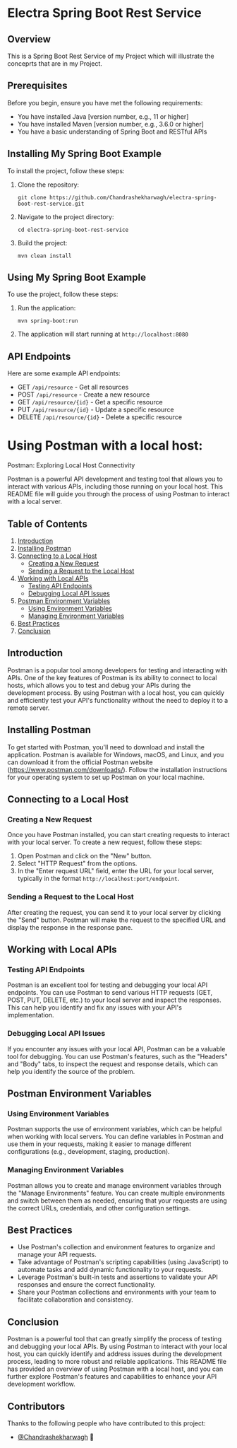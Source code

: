 # Electra Spring Boot Rest Service

## Overview

This is a Spring Boot Rest Service of my Project which will illustrate the conceprts that are in my Project.

## Prerequisites

Before you begin, ensure you have met the following requirements:

* You have installed Java [version number, e.g., 11 or higher]
* You have installed Maven [version number, e.g., 3.6.0 or higher]
* You have a basic understanding of Spring Boot and RESTful APIs

## Installing My Spring Boot Example

To install the project, follow these steps:

1. Clone the repository:
   ```
   git clone https://github.com/Chandrashekharwagh/electra-spring-boot-rest-service.git
   ```
2. Navigate to the project directory:
   ```
   cd electra-spring-boot-rest-service
   ```
3. Build the project:
   ```
   mvn clean install
   ```

## Using My Spring Boot Example

To use the project, follow these steps:

1. Run the application:
   ```
   mvn spring-boot:run
   ```
2. The application will start running at `http://localhost:8080`

## API Endpoints

Here are some example API endpoints:

* GET `/api/resource` - Get all resources
* POST `/api/resource` - Create a new resource
* GET `/api/resource/{id}` - Get a specific resource
* PUT `/api/resource/{id}` - Update a specific resource
* DELETE `/api/resource/{id}` - Delete a specific resource


 
# Using Postman with a local host:
Postman: Exploring Local Host Connectivity

Postman is a powerful API development and testing tool that allows you to interact with various APIs, including those running on your local host. This README file will guide you through the process of using Postman to interact with a local server.

## Table of Contents

1. [Introduction](#introduction)
2. [Installing Postman](#installing-postman)
3. [Connecting to a Local Host](#connecting-to-a-local-host)
   - [Creating a New Request](#creating-a-new-request)
   - [Sending a Request to the Local Host](#sending-a-request-to-the-local-host)
4. [Working with Local APIs](#working-with-local-apis)
   - [Testing API Endpoints](#testing-api-endpoints)
   - [Debugging Local API Issues](#debugging-local-api-issues)
5. [Postman Environment Variables](#postman-environment-variables)
   - [Using Environment Variables](#using-environment-variables)
   - [Managing Environment Variables](#managing-environment-variables)
6. [Best Practices](#best-practices)
7. [Conclusion](#conclusion)

## Introduction

Postman is a popular tool among developers for testing and interacting with APIs. One of the key features of Postman is its ability to connect to local hosts, which allows you to test and debug your APIs during the development process. By using Postman with a local host, you can quickly and efficiently test your API's functionality without the need to deploy it to a remote server.

## Installing Postman

To get started with Postman, you'll need to download and install the application. Postman is available for Windows, macOS, and Linux, and you can download it from the official Postman website (https://www.postman.com/downloads/). Follow the installation instructions for your operating system to set up Postman on your local machine.

## Connecting to a Local Host

### Creating a New Request

Once you have Postman installed, you can start creating requests to interact with your local server. To create a new request, follow these steps:

1. Open Postman and click on the "New" button.
2. Select "HTTP Request" from the options.
3. In the "Enter request URL" field, enter the URL for your local server, typically in the format `http://localhost:port/endpoint`.

### Sending a Request to the Local Host

After creating the request, you can send it to your local server by clicking the "Send" button. Postman will make the request to the specified URL and display the response in the response pane.

## Working with Local APIs

### Testing API Endpoints

Postman is an excellent tool for testing and debugging your local API endpoints. You can use Postman to send various HTTP requests (GET, POST, PUT, DELETE, etc.) to your local server and inspect the responses. This can help you identify and fix any issues with your API's implementation.

### Debugging Local API Issues

If you encounter any issues with your local API, Postman can be a valuable tool for debugging. You can use Postman's features, such as the "Headers" and "Body" tabs, to inspect the request and response details, which can help you identify the source of the problem.

## Postman Environment Variables

### Using Environment Variables

Postman supports the use of environment variables, which can be helpful when working with local servers. You can define variables in Postman and use them in your requests, making it easier to manage different configurations (e.g., development, staging, production).

### Managing Environment Variables

Postman allows you to create and manage environment variables through the "Manage Environments" feature. You can create multiple environments and switch between them as needed, ensuring that your requests are using the correct URLs, credentials, and other configuration settings.

## Best Practices

- Use Postman's collection and environment features to organize and manage your API requests.
- Take advantage of Postman's scripting capabilities (using JavaScript) to automate tasks and add dynamic functionality to your requests.
- Leverage Postman's built-in tests and assertions to validate your API responses and ensure the correct functionality.
- Share your Postman collections and environments with your team to facilitate collaboration and consistency.

## Conclusion

Postman is a powerful tool that can greatly simplify the process of testing and debugging your local APIs. By using Postman to interact with your local host, you can quickly identify and address issues during the development process, leading to more robust and reliable applications. This README file has provided an overview of using Postman with a local host, and you can further explore Postman's features and capabilities to enhance your API development workflow.

## Contributors

Thanks to the following people who have contributed to this project:

* [@Chandrashekharwagh](https://github.com/Chandrashekharwagh) 📖
